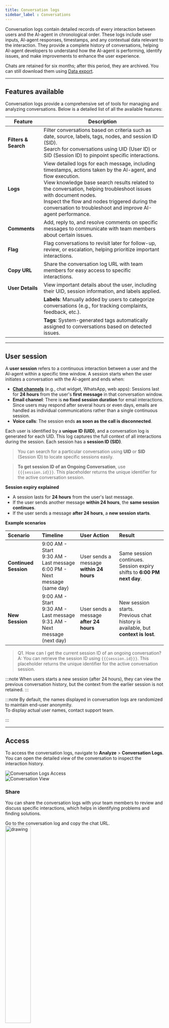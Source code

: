 ```yaml
---
title: Conversation logs
sidebar_label : Conversations
---
```


Conversation logs contain detailed records of every interaction between users and the AI-agent in chronological order. These logs include user inputs, AI-agent responses, timestamps, and any contextual data relevant to the interaction. They provide a complete history of conversations, helping AI-agent developers to understand how the AI-agent is performing, identify issues, and make improvements to enhance the user experience.

Chats are retained for six months; after this period, they are archived. You can still download them using [Data export](https://docs.yellow.ai/docs/platform_concepts/growth/dataops). 

---------------

## Features available

Conversation logs provide a comprehensive set of tools for managing and analyzing conversations. Below is a detailed list of all the available features:

| Feature | Description |
|---------|-------------|
| **Filters & Search** | Filter conversations based on criteria such as date, source, labels, tags, nodes, and session ID (SID). <br/> Search for conversations using UID (User ID) or SID (Session ID) to pinpoint specific interactions. |
| **Logs** | View detailed logs for each message, including timestamps, actions taken by the AI-agent, and flow execution. <br/> View knowledge base search results related to the conversation, helping troubleshoot issues with document nodes. <br/> Inspect the flow and nodes triggered during the conversation to troubleshoot and improve AI-agent performance. |
| **Comments** | Add, reply to, and resolve comments on specific messages to communicate with team members about certain issues. |
| **Flag** | Flag conversations to revisit later for follow-up, review, or escalation, helping prioritize important interactions. |
| **Copy URL** | Share the conversation log URL with team members for easy access to specific interactions. |
| **User Details** | View important details about the user, including their UID, session information, and labels applied. |
| | **Labels**: Manually added by users to categorize conversations (e.g., for tracking complaints, feedback, etc.). |
|  |**Tags**: System-generated tags automatically assigned to conversations based on detected issues. |


---------------


## User session

A **user session** refers to a continuous interaction between a user and the AI-agent within a specific time window. A session starts when the user initiates a conversation with the AI-agent and ends when:
- [**Chat channels**](https://docs.yellow.ai/docs/platform_concepts/channelConfiguration/overview) (e.g., chat widget, WhatsApp, web apps): Sessions last for **24 hours** from the user's **first message** in that conversation window.             
- **Email channel**: There is **no fixed session duration** for email interactions. Since users may respond after several hours or even days, emails are handled as individual communications rather than a single continuous session.              
- **Voice calls**: The session ends **as soon as the call is disconnected**.               


Each user is identified by a **unique ID (UID)**, and a conversation log is generated for each UID. This log captures the full context of all interactions during the session. Each session has a **session ID (SID)**. 

> You can search for a particular conversation using **UID** or **SID** (Session ID) to locate specific sessions easily.

> **To get session ID of an Ongoing Conversation**, use `{{{session.id}}}`. This placeholder returns the unique identifier for the active conversation session.


**Session expiry explained**

- A session lasts for **24 hours** from the user's last message.
- If the user sends another message **within 24 hours**, the **same session continues**.
- If the user sends a message **after 24 hours**, a **new session starts**.

**Example scenarios**

| Scenario           | Timeline | User Action | Result |
|:-------------------|:---------|:------------|:-------|
| **Continued Session** | 9:00 AM - Start<br/>9:30 AM - Last message<br/>6:00 PM - Next message (same day) | User sends a message **within 24 hours** | Same session continues.<br/>Session expiry shifts to **6:00 PM next day**. |
| **New Session**       | 9:00 AM - Start<br/>9:30 AM - Last message<br/>9:31 AM - Next message (next day) | User sends a message **after 24 hours** | New session starts.<br/>Previous chat history is available, but **context is lost**. |

> Q1. How can I get the current session ID of an ongoing conversation?
> A: You can retrieve the session ID using `{{{session.id}}}`. This placeholder returns the unique identifier for the active conversation session.

:::note
When users starts a new session (after 24 hours), they can view the previous conversation history, but the context from the earlier session is not retained.
:::


:::note
By default, the names displayed in conversation logs are randomized to maintain end-user anonymity.  
To display actual user names, contact support team.

:::

--------


## Access

To access the conversation logs, navigate to **Analyze** > **Conversation Logs**. You can open the detailed view of the conversation to inspect the interaction history.

![Conversation Logs Access](https://imgur.com/VLjh9Wu.png)            
![Conversation View](https://imgur.com/cIH8cOG.png)

### Share 

You can share the conversation logs with your team members to review and discuss specific interactions, which helps in identifying problems and finding solutions.

Go to the conversation log and copy the chat URL.            
<img src="https://i.imgur.com/3JX56q2.png" alt="drawing" width="40%"/>


   
> You can share the URL with the specific user or team members.  


### Flag conversations

By flagging a conversation, you can easily mark it for review, follow-up, or escalation. This ensures that critical issues, such as unresolved complaints or urgent inquiries, are promptly addressed. Flagging also helps organize conversations for further analysis and improves the management of user interactions.

To flag a conversation, follow these steps:

1. Go to the desired conversation and click the **Flag** icon on the top right corner.                 
![image](https://imgur.com/QJ74wJp.png)                
2. To view your marked conversations, go to **Filters** > **Flagged Conversation** > **Apply filter**.                            
![](https://i.imgur.com/5swxsuz.png)


-----------

## Search and Filter 

You can Search and filter conversations to extract relevant and meaningful information from a large volume of chats. Filters help you quickly identify important interactions, better understand user queries, and troubleshoot problems.

To **filter** chat logs, follow these steps:

1. Click **Filters** on the top right corner.                            
![image](https://imgur.com/8EntQCA.png)                   
2. Set the filters based on your preferences. For detailed information on each filter criterion, refer to the table below:        

| Filter                  | Description |
|-------------------------|------------|
| **Date**                 | Filter conversations within a specific date range using the calendar selection. |
| **Source**               | Filter by source/channel (e.g., WhatsApp, Skype, Facebook, etc.). Pick the desired source from the dropdown menu. |
| **Tags**                 | Filter by system-generated tags, such as "Validator Limit Exceeded" or "Fallback Limit Exceeded." |
| **Flag conversation**| Filter conversations that are flagged for follow-up, review, or escalation. |
| **Labels**               | Filter conversations based on custom labels applied by users. |
| **Flows**                | Filter conversations associated with a particular journey, including step and drop-off specific filters. |
| **Nodes**                | Refine conversations based on specific nodes triggered. For example, filter all conversations where a phone number was collected. |
| **SID**                  | Filter conversations using the unique Session ID.|     


3. Click **Apply filter** after setting the criteria.          

> A red dot appears next to the field to indicate that a filter is applied.

**Search** 

You can use the **search** bar located in the top right corner to easily search for a specific chat by entering the UID (User ID).               
![image](https://imgur.com/hIDMeEe.png)


-------------


## User details 

View basic details, tags, and labels associated with the chat. 

> You can download the user's profile by clicking the download icon next to the user's name.


<img src="https://imgur.com/oiruRWQ.png" alt="drawing" width="40%"/>



### Tags

The platform automatically assigns tags to conversations to highlight key events, making it easier for developers and analysts to troubleshoot.          
To view tags check the **Tags** column to see the status of the tags or open the chat and check the conversations. 

> You can view the node information when you open a tag, you can rectify the issue within [Automation (flows/nodes)](https://docs.yellow.ai/docs/platform_concepts/studio/build/Flows/flows-overview). 

![](https://imgur.com/fOkcklY.gif)


**Available tags**

- **Validator limit exceeded**: Assigned when the validation limit is exceeded for a user input, indicating that the input was invalid (e.g., incorrect format or length).     
- **Missing bot response**: Assigned when the AI-agent fails to generate a response to the user.              
- **Unused quick replies**: Assigned when users respond with free text instead of selecting from the available quick replies, signaling potential usability issues.            
- **Fallback limit exceeded**: Assigned when the AI-agent triggers fallback multiple times and exceeds the set fallback limit.         
- **Unidentified**: Assigned when the AI-agent is unable to comprehend the user’s input, often due to ambiguity or unclear phrasing.              
- **Human takeover**: Assigned when the conversation is handed over to a human agent for further assistance.

> You can filter conversations by these tags to monitor and address areas needing improvement.


### Labels

**Labels** are added manually by users to categorize and organize conversations. Labels make it easier to track specific types of interactions, such as complaints, inquiries, feedback, or technical issues. They help manage the flow of conversations and ensure that critical issues are addressed.

To label a chat, open a conversation. Under **User deatils**, add a label to the conversation by typing it.        
   ![](https://i.imgur.com/h9dE0IE.png)         

**To view the chat with the selected label**         
Open **Filters** > **Labels** > select the label from the drop-down > **Apply filter**.                              
![](https://i.imgur.com/9xvINDY.png)              
![](https://i.imgur.com/LI8x9cI.png)         
   
:::info

**Labels** are manually added by users to help categorize conversations.       
**Tags** are automatically generated by the system to highlight conversation issues. 

:::

--------


## Debug conversations (Logs)

To debug and resolve issues in a conversation, you can enable logs for that specific interaction. This helps you gain a clearer understanding of how to address the problem and fix it.

To view logs of each action within the chat, follow these steps:
   
1. Open the **Logs** tab.                      
![image](https://imgur.com/a2tOXZF.png)                 
2. Click the **Debugger** icon to view logs for any user input. This helps trace the sequence of actions taken by the AI agent in response, making it easier to troubleshoot issues and improve performance.               
    ![image](https://imgur.com/vpoQoeT.png)       
3. Associated nodes and logs are displayed for each action. Expand any item to view the specific log or node where the conversation logic was executed.

<img src="https://imgur.com/vJpo1WN.png" alt="drawing" width="40%"/>



**View KB report/log**

To view **KB Report logs** open the Logs tab and clicking KB report icon which is available for logs generated when a document search node has been used..           
![image](https://imgur.com/ocFzLzW.png)           

**KB report includes**: Query, Previous user messages, Rephrased query, Answer, Status code, Confidence, Trace ID, Tags and Site key.                            
![image](https://imgur.com/zjbSzwi.png)


**Viewing log for Document search node (Demo):**             

![image](https://imgur.com/2tF3qwe.gif)



---------


## Comments

**Comments** feature within conversation logs improves the user experience by enabling teams to create, manage, and resolve tasks directly within the system. Following are the tasks that can be accomplished with Comments for different teams: 

![image](https://imgur.com/ZNBsMBU.png)

| Customer teams | Delivery/Support teams| Bot developers |
| -------- | -------- | -------- |
| - Add comments to specific messages to effectively communicate issues.  <br/> - Filter and view open and resolved comments for better tracking.  <br/> - Reply to comments to collaborate with other teams. |- View all open and resolved comments.  <br/>- Filter comments by status for prioritization.<br/> - Reply to comments and mark them as resolved to manage workflows efficiently. | - Review comments added by customer teams to address specific issues.  <br/> - Reply to comments to provide updates or clarification.  <br/> - Mark comments as resolved once issues are handled.  | 



To use **Comments**, follow these steps: 

1. Open a conversation and open the **Comments** tab.                   
2. You can see a **+** icon next each message within the conversation. Click  **+Add comments**, type a comment (200-character limit) and hit send icon.               
![image](https://imgur.com/IgZRwxI.png)
3. **Reply to comments**: Engage in threaded discussions by replying to specific comments.  
<img src="https://imgur.com/R2b0192.png" alt="drawing" width="40%"/>                    
4. **Mark comments as resolved**: Change the status of comments to resolved when issues are addressed.              
<img src="https://imgur.com/1R9WKYp.png" alt="drawing" width="50%"/>                    
5. **Auto flagged comments**: Chats containing comments (both open and resolved) are automatically flagged for easy filtering.              
![image](https://imgur.com/Ym6Uxf5.png)     
![image](https://imgur.com/8dA4bnj.png)           
6. **View and manage comments**: Filter and view open or resolved comments for easier tracking. Resolved comments are visually grayed out for distinction.  
![image](https://imgur.com/tJc05wz.png)

:::note
The comment button is displayed only when users are in the **Comments** tab.  
:::


